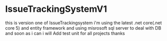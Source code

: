 # IssueTrackingSystemV1
this is version one of IssueTrackingsystem i'm using the latest .net core(.net core 5) and entity framework and using misrosoft sql server to deal with DB
and soon as i can i will Add test unit for all projects
thanks

